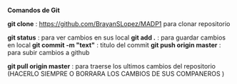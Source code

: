**Comandos de Git**

**git clone** : https://github.com/BrayanSLopez/MADP1 para clonar repositorio

**git status** : para ver cambios en sus local
**git add .** : para guardar cambios en local
**git commit -m "text"** : titulo del commit
**git push origin master** : para subir cambios a github

**git pull origin master** : para traerse los ultimos cambios del repositorio (HACERLO SIEMPRE O BORRARA LOS CAMBIOS DE SUS COMPANEROS )
